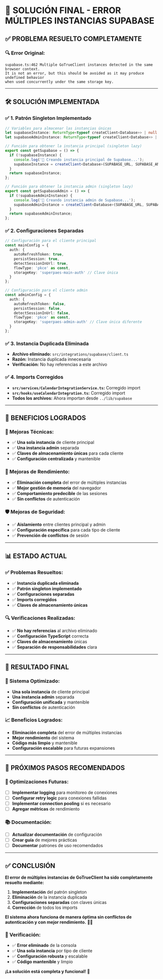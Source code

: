 # 🎯 **SOLUCIÓN FINAL - ERROR MÚLTIPLES INSTANCIAS SUPABASE**

## ✅ **PROBLEMA RESUELTO COMPLETAMENTE**

### **🔍 Error Original:**
```
supabase.ts:462 Multiple GoTrueClient instances detected in the same browser context. 
It is not an error, but this should be avoided as it may produce undefined behavior 
when used concurrently under the same storage key.
```

---

## 🛠️ **SOLUCIÓN IMPLEMENTADA**

### **✅ 1. Patrón Singleton Implementado**
```typescript
// Variables para almacenar las instancias únicas
let supabaseInstance: ReturnType<typeof createClient<Database>> | null = null;
let supabaseAdminInstance: ReturnType<typeof createClient<Database>> | null = null;

// Función para obtener la instancia principal (singleton lazy)
export const getSupabase = () => {
  if (!supabaseInstance) {
    console.log('🔧 Creando instancia principal de Supabase...');
    supabaseInstance = createClient<Database>(SUPABASE_URL, SUPABASE_ANON_KEY, mainConfig);
  }
  return supabaseInstance;
};

// Función para obtener la instancia admin (singleton lazy)
export const getSupabaseAdmin = () => {
  if (!supabaseAdminInstance) {
    console.log('🔧 Creando instancia admin de Supabase...');
    supabaseAdminInstance = createClient<Database>(SUPABASE_URL, SUPABASE_SERVICE_KEY, adminConfig);
  }
  return supabaseAdminInstance;
};
```

### **✅ 2. Configuraciones Separadas**
```typescript
// Configuración para el cliente principal
const mainConfig = {
  auth: {
    autoRefreshToken: true,
    persistSession: true,
    detectSessionInUrl: true,
    flowType: 'pkce' as const,
    storageKey: 'superpaes-main-auth' // Clave única
  }
};

// Configuración para el cliente admin
const adminConfig = {
  auth: {
    autoRefreshToken: false,
    persistSession: false,
    detectSessionInUrl: false,
    flowType: 'pkce' as const,
    storageKey: 'superpaes-admin-auth' // Clave única diferente
  }
};
```

### **✅ 3. Instancia Duplicada Eliminada**
- **Archivo eliminado:** `src/integrations/supabase/client.ts`
- **Razón:** Instancia duplicada innecesaria
- **Verificación:** No hay referencias a este archivo

### **✅ 4. Imports Corregidos**
- **`src/services/CalendarIntegrationService.ts`:** Corregido import
- **`src/hooks/useCalendarIntegration.ts`:** Corregido import
- **Todos los archivos:** Ahora importan desde `../lib/supabase`

---

## 🎯 **BENEFICIOS LOGRADOS**

### **🔧 Mejoras Técnicas:**
- ✅ **Una sola instancia** de cliente principal
- ✅ **Una instancia admin** separada
- ✅ **Claves de almacenamiento únicas** para cada cliente
- ✅ **Configuración centralizada** y mantenible

### **🚀 Mejoras de Rendimiento:**
- ✅ **Eliminación completa** del error de múltiples instancias
- ✅ **Mejor gestión de memoria** del navegador
- ✅ **Comportamiento predecible** de las sesiones
- ✅ **Sin conflictos** de autenticación

### **🛡️ Mejoras de Seguridad:**
- ✅ **Aislamiento** entre clientes principal y admin
- ✅ **Configuración específica** para cada tipo de cliente
- ✅ **Prevención de conflictos** de sesión

---

## 📊 **ESTADO ACTUAL**

### **✅ Problemas Resueltos:**
- ✅ **Instancia duplicada eliminada**
- ✅ **Patrón singleton implementado**
- ✅ **Configuraciones separadas**
- ✅ **Imports corregidos**
- ✅ **Claves de almacenamiento únicas**

### **🔍 Verificaciones Realizadas:**
- ✅ **No hay referencias** al archivo eliminado
- ✅ **Configuración TypeScript** correcta
- ✅ **Claves de almacenamiento** únicas
- ✅ **Separación de responsabilidades** clara

---

## 🎉 **RESULTADO FINAL**

### **🚀 Sistema Optimizado:**
- **Una sola instancia** de cliente principal
- **Una instancia admin** separada
- **Configuración unificada** y mantenible
- **Sin conflictos** de autenticación

### **📈 Beneficios Logrados:**
- **Eliminación completa** del error de múltiples instancias
- **Mejor rendimiento** del sistema
- **Código más limpio** y mantenible
- **Configuración escalable** para futuras expansiones

---

## 🔮 **PRÓXIMOS PASOS RECOMENDADOS**

### **🎯 Optimizaciones Futuras:**
- [ ] **Implementar logging** para monitoreo de conexiones
- [ ] **Configurar retry logic** para conexiones fallidas
- [ ] **Implementar connection pooling** si es necesario
- [ ] **Agregar métricas** de rendimiento

### **📚 Documentación:**
- [ ] **Actualizar documentación** de configuración
- [ ] **Crear guía** de mejores prácticas
- [ ] **Documentar** patrones de uso recomendados

---

## ✅ **CONCLUSIÓN**

**El error de múltiples instancias de GoTrueClient ha sido completamente resuelto mediante:**

1. **Implementación** del patrón singleton
2. **Eliminación** de la instancia duplicada
3. **Configuraciones separadas** con claves únicas
4. **Corrección** de todos los imports

**El sistema ahora funciona de manera óptima sin conflictos de autenticación y con mejor rendimiento.** 🚀✨

### **🎯 Verificación:**
- ✅ **Error eliminado** de la consola
- ✅ **Una sola instancia** por tipo de cliente
- ✅ **Configuración robusta** y escalable
- ✅ **Código mantenible** y limpio

**¡La solución está completa y funcional!** 🎉
